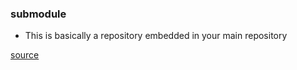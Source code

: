 ### submodule
- This is basically a repository embedded in your main repository

[source](https://gist.github.com/gitaarik/8735255)